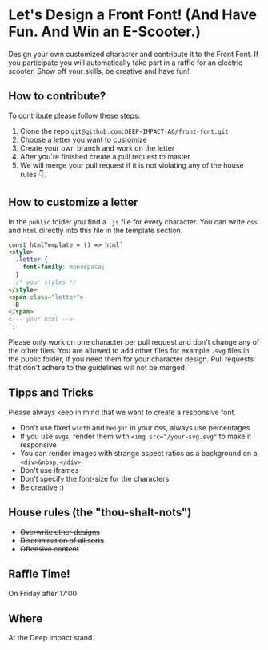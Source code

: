 # Let's Design a Front Font! (And Have Fun. And Win an E-Scooter.)

Design your own customized character and contribute it to the Front Font. If you participate you will automatically take part in a raffle for an electric scooter. Show off your skills, be creative and have fun!

## How to contribute?

To contribute please follow these steps:

1. Clone the repo `git@github.com:DEEP-IMPACT-AG/front-font.git`
2. Choose a letter you want to customize
3. Create your own branch and work on the letter
3. After you're finished create a pull request to master
4. We will merge your pull request if it is not violating any of the house rules 👇.

## How to customize a letter

In the `public` folder you find a `.js` file for every character. You can write `css` and `html` directly into this file in the template section.

```html
const htmlTemplate = () => html`
<style>
  .letter {
    font-family: monospace;
  }
  /* your styles */
</style>
<span class="letter">
  B
</span>
<!-- your html -->
`;
```
Please only work on one character per pull request and don't change any of the other files. You are allowed to add other files for example `.svg` files in the public folder, if you need them for your character design. Pull requests that don't adhere to the guidelines will not be merged.

## Tipps and Tricks
Please always keep in mind that we want to create a responsive font.

- Don't use fixed `width` and `height` in your css, always use percentages
- If you use `svgs`, render them with `<img src="/your-svg.svg"` to make it responsive
- You can render images with strange aspect ratios as a background on a `<div>&nbsp;</div>`
- Don't use iframes
- Don't specify the font-size for the characters
- Be creative :)

## House rules (the "thou-shalt-nots")

- ~~Overwrite other designs~~
- ~~Discrimination of all sorts~~
- ~~Offensive content~~

## Raffle Time!

On Friday after 17:00

## Where

At the Deep Impact stand.
